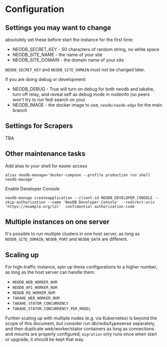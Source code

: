 # Configuration


## Settings you may want to change

absolutely set these before start the instance for the first time:

 - NEODB_SECRET_KEY - 50 characters of random string, no white space
 - NEODB_SITE_NAME - the name of your site
 - NEODB_SITE_DOMAIN - the domain name of your site

`NEODB_SECRET_KEY` and `NEODB_SITE_DOMAIN` must not be changed later.

if you are doing debug or development:

 - NEODB_DEBUG - True will turn on debug for both neodb and takahe, turn off relay, and reveal self as debug mode in nodeinfo (so peers won't try to run fedi search on you)
 - NEODB_IMAGE - the docker image to use, `neodb/neodb:edge` for the main branch


## Settings for Scrapers

TBA


## Other maintenance tasks

Add alias to your shell for easier access

```
alias neodb-manage='docker-compose --profile production run shell neodb-manage'
```

Enable Developer Console

```
neodb-manage createapplication --client-id NEODB_DEVELOPER_CONSOLE --skip-authorization --name 'NeoDB Developer Console' --redirect-uris 'https://example.org/lol'  confidential authorization-code
```


## Multiple instances on one server

It's possible to run multiple clusters in one host server, as long as `NEODB_SITE_DOMAIN`, `NEODB_PORT` and `NEODB_DATA` are different.


## Scaling up

For high-traffic instance, spin up these configurations to a higher number, as long as the host server can handle them:

 - `NEODB_WEB_WORKER_NUM`
 - `NEODB_API_WORKER_NUM`
 - `NEODB_RQ_WORKER_NUM`
 - `TAKAHE_WEB_WORKER_NUM`
 - `TAKAHE_STATOR_CONCURRENCY`
 - `TAKAHE_STATOR_CONCURRENCY_PER_MODEL`

Further scaling up with multiple nodes (e.g. via Kubernetes) is beyond the scope of this document, but consider run db/redis/typesense separately, and then duplicate web/worker/stator containers as long as connections and mounts are properly configured; `migration` only runs once when start or upgrade, it should be kept that way.
